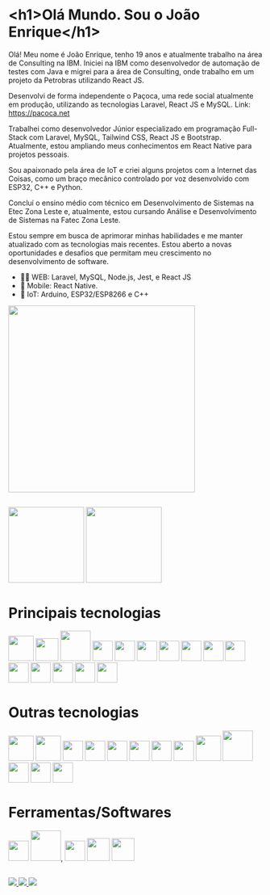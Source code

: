<!-- /texto -->
<h1 translate="no"><<!-- -->h1>Olá Mundo. Sou o João Enrique<<!-- -->/h1></h1>
 
Olá! Meu nome é João Enrique, tenho 19 anos e atualmente trabalho na área de Consulting na IBM. Iniciei na IBM como desenvolvedor de automação de testes com Java e migrei para a área de Consulting, onde trabalho em um projeto da Petrobras utilizando React JS.

Desenvolvi de forma independente o Paçoca, uma rede social atualmente em produção, utilizando as tecnologias Laravel, React JS e MySQL. Link: https://pacoca.net

Trabalhei como desenvolvedor Júnior especializado em programação Full-Stack com Laravel, MySQL, Tailwind CSS, React JS e Bootstrap. Atualmente, estou ampliando meus conhecimentos em React Native para projetos pessoais.

Sou apaixonado pela área de IoT e criei alguns projetos com a Internet das Coisas, como um braço mecânico controlado por voz desenvolvido com ESP32, C++ e Python.

Concluí o ensino médio com técnico em Desenvolvimento de Sistemas na Etec Zona Leste e, atualmente, estou cursando Análise e Desenvolvimento de Sistemas na Fatec Zona Leste.

Estou sempre em busca de aprimorar minhas habilidades e me manter atualizado com as tecnologias mais recentes. Estou aberto a novas oportunidades e desafios que permitam meu crescimento no desenvolvimento de software.

- 👨‍💻 WEB: Laravel, MySQL, Node.js, Jest, e React JS
- 📱 Mobile: React Native.
- 🤖 IoT: Arduino, ESP32/ESP8266 e C++
<img height="370" src="https://github.com/JoaoEnrique13/JoaoEnrique13/assets/99426704/73e201aa-2cea-42da-8173-b64349de6e99"/>

 ##
 <!-- /Commits --> 
<div aling="center">
  <div aling="center href="https://www.linkedin.com/in/joãoenrique">  
    <img height="150em" src="https://github-readme-stats.vercel.app/api?username=JoaoEnrique&layout=compact&show_icons=true&theme=Gradiente"/> <!-- /Commits --> 
    <img height="150em" src="https://github-readme-stats.vercel.app/api/top-langs/?username=JoaoEnrique&layout=compact"/> <!-- /Linguagens --> 
    <!-- <img height="170em" src="https://user-images.githubusercontent.com/87030375/138008978-8857d41f-074f-4816-bf41-2178ae9c2327.png"/> -->
  </div>
</div>

# Principais tecnologias
<div>
    <img src="https://cdn.jsdelivr.net/gh/devicons/devicon@latest/icons/laravel/laravel-original-wordmark.svg"  height="50" /> <!--laravel-->
   <!-- <img src="https://cdn.jsdelivr.net/gh/devicons/devicon@latest/icons/composer/composer-original.svg"  height="40" /> <!--composer-->
    <img src="https://cdn.jsdelivr.net/gh/devicons/devicon/icons/php/php-original.svg" height="45"/><!-- php -->
    <img src="https://cdn.jsdelivr.net/gh/devicons/devicon/icons/mysql/mysql-original-wordmark.svg"  height="60"/><!--mysql-->
    <img src="https://cdn.jsdelivr.net/gh/devicons/devicon@latest/icons/nodejs/nodejs-original.svg" height="40"/> <!-- nodejs -->
   <img src="https://cdn.jsdelivr.net/gh/devicons/devicon@latest/icons/jest/jest-plain.svg"  height="40"/>  <!-- jest -->     
    <img src="https://cdn.jsdelivr.net/gh/devicons/devicon@latest/icons/unifiedmodelinglanguage/unifiedmodelinglanguage-original.svg" height="40"/> <!-- uml -->
    <img src="https://cdn.jsdelivr.net/gh/devicons/devicon/icons/git/git-plain.svg" height="40"/><!--Git-->
    <img src="https://cdn.jsdelivr.net/gh/devicons/devicon/icons/github/github-original.svg" height="40"/><!--github-->
    <img src="https://cdn.jsdelivr.net/gh/devicons/devicon/icons/html5/html5-original.svg" height="40"/><!--html5-->
    <img src="https://cdn.jsdelivr.net/gh/devicons/devicon/icons/css3/css3-original.svg" height="40"/><!--css3-->
    <img src="https://cdn.jsdelivr.net/gh/devicons/devicon/icons/javascript/javascript-original.svg" height="40"/><!--javascript-->
    <img src="https://cdn.jsdelivr.net/gh/devicons/devicon@latest/icons/typescript/typescript-original.svg" height="40"/> <!-- typescript -->
    <img src="https://cdn.jsdelivr.net/gh/devicons/devicon@latest/icons/tailwindcss/tailwindcss-original.svg" width="40"/> <!-- tailwindcss -->
    <img src="https://cdn.jsdelivr.net/gh/devicons/devicon@latest/icons/bootstrap/bootstrap-original-wordmark.svg" height="40" /><!--bootstrap-->
    <img src="https://cdn.jsdelivr.net/gh/devicons/devicon@latest/icons/react/react-original-wordmark.svg" height="40"/><!-- react-->
          
<!--Site com os icones: https://devicon.dev/ -->
 </div>
 
# Outras tecnologias
<div>
    <img src="https://cdn.jsdelivr.net/gh/devicons/devicon@latest/icons/docker/docker-original-wordmark.svg"  height="50"/><!-- Docker -->
    <img src="https://cdn.jsdelivr.net/gh/devicons/devicon@latest/icons/firebase/firebase-original-wordmark.svg" height="50"/> <!-- firestore -->
    <img src="https://cdn.jsdelivr.net/gh/devicons/devicon@latest/icons/c/c-original.svg" height="40"/> <!-- c -->
    <img src="https://cdn.jsdelivr.net/gh/devicons/devicon@latest/icons/csharp/csharp-original.svg" height="40"/><!-- c# -->
    <img src="https://cdn.jsdelivr.net/gh/devicons/devicon@latest/icons/cplusplus/cplusplus-original.svg" height="40"/><!--C++-->
    <img src="https://cdn.jsdelivr.net/gh/devicons/devicon/icons/java/java-original.svg" height="40"/><!--java-->
    <img src="https://cdn.jsdelivr.net/gh/devicons/devicon/icons/python/python-original.svg" height="40"/><!--python-->
    <!-- <img src="https://cdn.jsdelivr.net/gh/devicons/devicon@latest/icons/junit/junit-original.svg" height="40" /> <!-- junit -->
    <img src="https://cdn.jsdelivr.net/gh/devicons/devicon@latest/icons/android/android-plain-wordmark.svg" height="40" /><!--Android-->
    <!-- <img src="https://cdn.jsdelivr.net/gh/devicons/devicon/icons/kotlin/kotlin-original.svg" height="40"/><!--Kotlin-->
    <img src="https://cdn.jsdelivr.net/gh/devicons/devicon@latest/icons/express/express-original-wordmark.svg"  height="50"/> <!--express -->
    <!-- <img src="https://cdn.jsdelivr.net/gh/devicons/devicon/icons/wordpress/wordpress-plain.svg" height="40"/><!--wordpress-->
    <img src="https://cdn.jsdelivr.net/gh/devicons/devicon/icons/unity/unity-original-wordmark.svg" height="60"/><!--Unity-->
    <img src="https://cdn.jsdelivr.net/gh/devicons/devicon@latest/icons/sequelize/sequelize-original.svg" height="40"/>
    <img src="https://cdn.jsdelivr.net/gh/devicons/devicon@latest/icons/vuejs/vuejs-original-wordmark.svg" height="40"/>
    <!-- <img src="https://cdn.jsdelivr.net/gh/devicons/devicon@latest/icons/linux/linux-original.svg" height="40" /> <!-- linux -->
    <!-- <img src="https://cdn.jsdelivr.net/gh/devicons/devicon@latest/icons/postgresql/postgresql-original-wordmark.svg" height="40" /> <!-- postgree -->
    <img src="https://cdn.jsdelivr.net/gh/devicons/devicon@latest/icons/arduino/arduino-original-wordmark.svg" height="40" /><!--arduino-->
    <!-- <img src="https://cdn.jsdelivr.net/gh/devicons/devicon@latest/icons/insomnia/insomnia-original-wordmark.svg" height="80"/> <!-- insimnia -->
<!--Site com os icones: https://devicon.dev/ -->
 </div>

  # Ferramentas/Softwares
  <!-- <img src="https://cdn.jsdelivr.net/gh/devicons/devicon/icons/vscode/vscode-original.svg" height="40"/><!--vscode-->
  <!-- <img src="https://cdn.jsdelivr.net/gh/devicons/devicon/icons/windows8/windows8-original.svg" height="40"/><!--Windows-->
  <!-- <img src="https://cdn.jsdelivr.net/gh/devicons/devicon/icons/canva/canva-original.svg" height="40"/><!--canva-->
  <img src="https://cdn.jsdelivr.net/gh/devicons/devicon/icons/gimp/gimp-original.svg" height="40"/><!--gimp-->
  <img src="https://cdn.jsdelivr.net/gh/devicons/devicon/icons/trello/trello-plain-wordmark.svg" height="60"/>,<!--Trello-->
  <img src="https://cdn.jsdelivr.net/gh/devicons/devicon@latest/icons/filezilla/filezilla-original.svg" height="40" /> <!--filezilla-->
  <img src="https://cdn.jsdelivr.net/gh/devicons/devicon/icons/androidstudio/androidstudio-original.svg" height="45"/><!--Android Studio -->
    <img src="https://user-images.githubusercontent.com/87030375/176893095-60d28d3e-9199-4d44-a18a-0cf82232c422.svg" height="45"/><!--  NetBeans -->
 
 ##
<!-- BOTÕES  -->
 <div> 
  <a href="https://joaoenrique.github.io/" target="_BLANK">
   <img src="https://img.shields.io/badge/Portifolio-100000?style=for-the-badge&logo=as&logoColor=white" target="_blank"><!-- github  -->
  </a> 
  <!--<a href="https://www.instagram.com/joao_enrique13" target="_blank">
   <img src="https://img.shields.io/badge/-Instagram-%23E4405F?style=for-the-badge&logo=instagram&logoColor=white" target="_blank"><!-- instagram 
  </a> -->
  <!-- <a href = "mailto:contatojebsantosalves@gmail.com">
   <img src="https://img.shields.io/badge/-Gmail-%23333?style=for-the-badge&logo=gmail&logoColor=white" target="_blank"><!-- gmail
  </a> -->
  <a href="https://www.linkedin.com/in/joãoenrique" target="_blank">
   <img src="https://img.shields.io/badge/-LinkedIn-%230077B5?style=for-the-badge&logo=linkedin&logoColor=white" target="_blank"><!-- linkedin  -->
  </a> 
  <a href="https://discord.com/channels/joaoenrique" target="_blank">
   <img src="https://img.shields.io/badge/Discord-7289DA?style=for-the-badge&logo=discord&logoColor=white" target="_blank"><!-- discord  -->
  </a>
  <!--
  ![Snake animation](https://github.com/JoaoEnrique/JoaoEnrique/blob/output/github-contribution-grid-snake.svg?v=3)
 	-->
</div>
